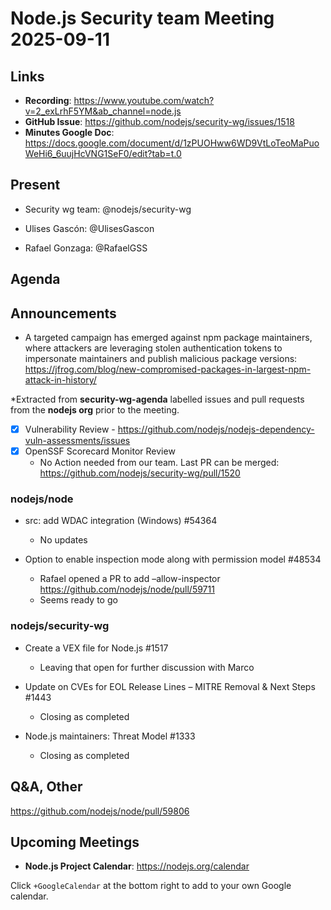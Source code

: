 # Node.js  Security team Meeting 2025-09-11

## Links

* **Recording**:  https://www.youtube.com/watch?v=2_exLrhF5YM&ab_channel=node.js
* **GitHub Issue**: https://github.com/nodejs/security-wg/issues/1518
* **Minutes Google Doc**: https://docs.google.com/document/d/1zPUOHww6WD9VtLoTeoMaPuoWeHi6_6uujHcVNG1SeF0/edit?tab=t.0

## Present

* Security wg team: @nodejs/security-wg

* Ulises Gascón: @UlisesGascon
* Rafael Gonzaga: @RafaelGSS

## Agenda

## Announcements
* A targeted campaign has emerged against npm package maintainers, where attackers are leveraging stolen authentication tokens to impersonate maintainers and publish malicious package versions: https://jfrog.com/blog/new-compromised-packages-in-largest-npm-attack-in-history/


*Extracted from **security-wg-agenda** labelled issues and pull requests from the **nodejs org** prior to the meeting.

- [X] Vulnerability Review - https://github.com/nodejs/nodejs-dependency-vuln-assessments/issues
- [X] OpenSSF Scorecard Monitor Review
  - No Action needed from our team. Last PR can be merged: https://github.com/nodejs/security-wg/pull/1520 

### nodejs/node

* src: add WDAC integration (Windows) #54364
  * No updates

* Option to enable inspection mode along with permission model #48534
  * Rafael opened a PR to add –allow-inspector https://github.com/nodejs/node/pull/59711
  * Seems ready to go

### nodejs/security-wg

* Create a VEX file for Node.js #1517
  * Leaving that open for further discussion with Marco

* Update on CVEs for EOL Release Lines – MITRE Removal & Next Steps #1443
  * Closing as completed

* Node.js maintainers: Threat Model #1333
  * Closing as completed

## Q&A, Other

https://github.com/nodejs/node/pull/59806

## Upcoming Meetings

* **Node.js Project Calendar**: <https://nodejs.org/calendar>

Click `+GoogleCalendar` at the bottom right to add to your own Google calendar.

